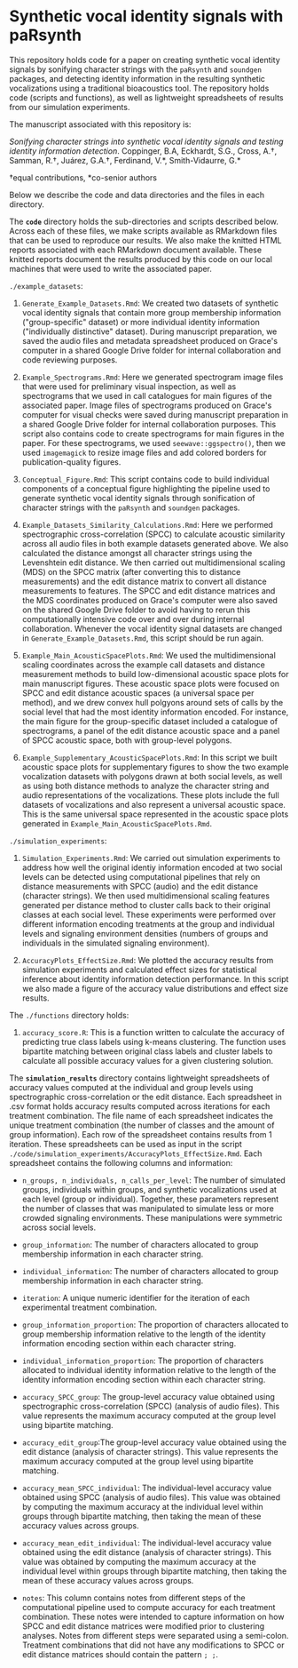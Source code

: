 # Synthetic vocal identity signals with paRsynth

This repository holds code for a paper on creating synthetic vocal identity signals by sonifying character strings with the `paRsynth` and `soundgen` packages, and detecting identity information in the resulting synthetic vocalizations using a traditional bioacoustics tool. The repository holds code (scripts and functions), as well as lightweight spreadsheets of results from our simulation experiments. 

The manuscript associated with this repository is:
<br />

*Sonifying character strings into synthetic vocal identity signals and testing identity information detection*. Coppinger, B.A, Eckhardt, S.G., Cross, A.†, Samman, R.†, Juárez, G.A.†, Ferdinand, V.\*, Smith-Vidaurre, G.\*

†equal contributions, \*co-senior authors
<br />

Below we describe the code and data directories and the files in each directory.

The **`code`** directory holds the sub-directories and scripts described below. Across each of these files, we make scripts available as RMarkdown files that can be used to reproduce our results. We also make the knitted HTML reports associated with each RMarkdown document available. These knitted reports document the results produced by this code on our local machines that were used to write the associated paper.

`./example_datasets`:

  1. `Generate_Example_Datasets.Rmd`: We created two datasets of synthetic vocal identity signals that contain more group membership information ("group-specific" dataset) or more individual identity information ("individually distinctive" dataset). During manuscript preparation, we saved the audio files and metadata spreadsheet produced on Grace's computer in a shared Google Drive folder for internal collaboration and code reviewing purposes.
  
  2. `Example_Spectrograms.Rmd`: Here we generated spectrogram image files that were used for preliminary visual inspection, as well as spectrograms that we used in call catalogues for main figures of the associated paper. Image files of spectrograms produced on Grace's computer for visual checks were saved during manuscript preparation in a shared Google Drive folder for internal collaboration purposes. This script also contains code to create spectrograms for main figures in the paper. For these spectrograms, we used `seewave::ggspectro()`, then we used `imagemagick` to resize image files and add colored borders for publication-quality figures.
  
  3. `Conceptual_Figure.Rmd`: This script contains code to build individual components of a conceptual figure highlighting the pipeline used to generate synthetic vocal identity signals through sonification of character strings with the `paRsynth` and `soundgen` packages.
  
  4. `Example_Datasets_Similarity_Calculations.Rmd`: Here we performed spectrographic cross-correlation (SPCC) to calculate acoustic similarity across all audio files in both example datasets generated above. We also calculated the distance amongst all character strings using the Levenshtein edit distance. We then carried out multidimensional scaling (MDS) on the SPCC matrix (after converting this to distance measurements) and the edit distance matrix to convert all distance measurements to features. The SPCC and edit distance matrices and the MDS coordinates produced on Grace's computer were also saved on the shared Google Drive folder to avoid having to rerun this computationally intensive code over and over during internal collaboration. Whenever the vocal identity signal datasets are changed in `Generate_Example_Datasets.Rmd`, this script should be run again.
  
  5. `Example_Main_AcousticSpacePlots.Rmd`: We used the multidimensional scaling coordinates across the example call datasets and distance measurement methods to build low-dimensional acoustic space plots for main manuscript figures. These acoustic space plots were focused on SPCC and edit distance acoustic spaces (a universal space per method), and we drew convex hull polgyons around sets of calls by the  social level that had the most identity information encoded. For instance, the main figure for the group-specific dataset included a catalogue of spectrograms, a panel of the edit distance acoustic space and a panel of SPCC acoustic space, both with group-level polygons.
  
  6. `Example_Supplementary_AcousticSpacePlots.Rmd`: In this script we built acoustic space plots for supplementary figures to show the two example vocalization datasets with polygons drawn at both social levels, as well as using both distance methods to analyze the character string and audio representations of the vocalizations. These plots include the full datasets of vocalizations and also represent a universal acoustic space. This is the same universal space represented in the acoustic space plots generated in `Example_Main_AcousticSpacePlots.Rmd`.
  
`./simulation_experiments`:
  
  1. `Simulation_Experiments.Rmd`: We carried out simulation experiments to address how well the original identiy information encoded at two social levels can be detected using computational pipelines that rely on distance measurements with SPCC (audio) and the edit distance (character strings). We then used multidimensional scaling features generated per distance method to cluster calls back to their original classes at each social level. These experiments were performed over different information encoding treatments at the group and individual levels and signaling environment densities (numbers of groups and individuals in the simulated signaling environment).
  
  2. `AccuracyPlots_EffectSize.Rmd`: We plotted the accuracy results from simulation experiments and calculated effect sizes for statistical inference about identity information detection performance. In this script we also made a figure of the accuracy value distributions and effect size results.
  
The `./functions` directory holds:

1. `accuracy_score.R`: This is a function written to calculate the accuracy of predicting true class labels using k-means clustering. The function uses bipartite matching between original class labels and cluster labels to calculate all possible accuracy values for a given clustering solution.

The **`simulation_results`** directory contains lightweight spreadsheets of accuracy values computed at the individual and group levels using spectrographic cross-correlation or the edit distance. Each spreadsheet in .csv format holds accuracy results computed across iterations for each treatment combination. The file name of each spreadsheet indicates the unique treatment combination (the number of classes and the amount of group information). Each row of the spreadsheet contains results from 1 iteration. These spreadsheets can be used as input in the script `./code/simulation_experiments/AccuracyPlots_EffectSize.Rmd`. Each spreadsheet contains the following columns and information:

- `n_groups, n_individuals, n_calls_per_level`: The number of simulated groups, individuals within groups, and synthetic vocalizations used at each level (group or individual). Together, these parameters represent the number of classes that was manipulated to simulate less or more crowded signaling environments. These manipulations were symmetric across social levels.

- `group_information`: The number of characters allocated to group membership information in each character string.

- `individual_information`: The number of characters allocated to group membership information in each character string.

- `iteration`: A unique numeric identifier for the iteration of each experimental treatment combination.

- `group_information_proportion`: The proportion of characters allocated to group membership information relative to the length of the identity information encoding section within each character string.

- `individual_information_proportion`: The proportion of characters allocated to individual identity information relative to the length of the identity information encoding section within each character string.

- `accuracy_SPCC_group`: The group-level accuracy value obtained using spectrographic cross-correlation (SPCC) (analysis of audio files). This value represents the maximum accuracy computed at the group level using bipartite matching.

- `accuracy_edit_group`:The group-level accuracy value obtained using the edit distance (analysis of character strings). This value represents the maximum accuracy computed at the group level using bipartite matching. 

- `accuracy_mean_SPCC_individual`: The individual-level accuracy value obtained using SPCC (analysis of audio files). This value was obtained by computing the maximum accuracy at the individual level within groups through bipartite matching, then taking the mean of these accuracy values across groups. 

- `accuracy_mean_edit_individual`: The individual-level accuracy value obtained using the edit distance (analysis of character strings). This value was obtained by computing the maximum accuracy at the individual level within groups through bipartite matching, then taking the mean of these accuracy values across groups. 

- `notes`: This column contains notes from different steps of the computational pipeline used to compute accuracy for each treatment combination. These notes were intended to capture information on how SPCC and edit distance matrices were modified prior to clustering analyses. Notes from different steps were separated using a semi-colon. Treatment combinations that did not have any modifications to SPCC or edit distance matrices should contain the pattern `; ;`.
